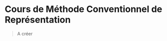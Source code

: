 <!-- TITLE: Cours de Méthode Conventionnel de Représentation -->
<!-- SUBTITLE: Page d'accueil des cours de Méthode Conventionnel de Représentation -->

# Cours de Méthode Conventionnel de Représentation

> A créer
